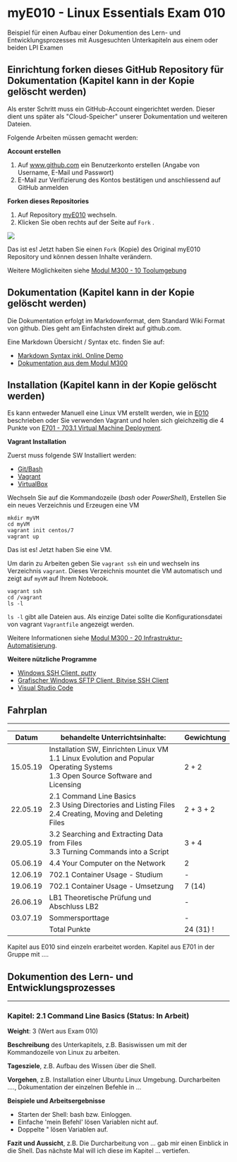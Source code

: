 # myE010 - Linux Essentials Exam 010

Beispiel für einen Aufbau einer Dokumention des Lern- und Entwicklungsprozesses mit Ausgesuchten Unterkapiteln aus einem oder beiden LPI Examen

## Einrichtung forken dieses GitHub Repository für Dokumentation (Kapitel kann in der Kopie gelöscht werden)

Als erster Schritt muss ein GitHub-Account eingerichtet werden. Dieser dient uns später als "Cloud-Speicher" unserer Dokumentation und weiteren Dateien.

Folgende Arbeiten müssen gemacht werden:

**Account erstellen**

1. Auf www.github.com ein Benutzerkonto erstellen (Angabe von Username, E-Mail und Passwort)
2. E-Mail zur Verifizierung des Kontos bestätigen und anschliessend auf GitHub anmelden

**Forken dieses Repositories**

1. Auf Repository [myE010](https://github.com/w901-fr19-mi/myE010) wechseln.
2. Klicken Sie oben rechts auf der Seite auf `Fork` .

![](https://help.github.com/assets/images/help/repository/fork_button.jpg)

Das ist es! Jetzt haben Sie einen `Fork` (Kopie) des Original myE010 Repository und können dessen Inhalte verändern.

Weitere Möglichkeiten siehe [Modul M300 - 10 Toolumgebung](https://github.com/mc-b/M300/tree/master/10-Toolumgebung)

## Dokumentation (Kapitel kann in der Kopie gelöscht werden)

Die Dokumentation erfolgt im Markdownformat, dem Standard Wiki Format von github. Dies geht am Einfachsten direkt auf github.com.

Eine Markdown Übersicht / Syntax etc. finden Sie auf:
* [Markdown Syntax inkl. Online Demo](http://markdown-syntax.de/Was-ist-Markdown/)
* [Dokumentation aus dem Modul M300](https://github.com/mc-b/M300/blob/master/80-Ergaenzungen/vcs/03-Markdown.md) 

## Installation (Kapitel kann in der Kopie gelöscht werden)

Es kann entweder Manuell eine Linux VM erstellt werden, wie in [E010](../E010/blob/master/md/10-Linux-System/10-Installation.md) beschrieben oder Sie verwenden Vagrant und holen sich gleichzeitig die 4 Punkte von [E701 - 703.1 Virtual Machine Deployment](../../../E701#topic-703-machine-deployment).

**Vagrant Installation**

Zuerst muss folgende SW Installiert werden:
* [Git/Bash](https://git-scm.com/downloads)
* [Vagrant](https://www.vagrantup.com/) 
* [VirtualBox](https://www.virtualbox.org/)

Wechseln Sie auf die Kommandozeile (*bash* oder *PowerShell*), Erstellen Sie ein neues Verzeichnis und Erzeugen eine VM

	mkdir myVM
	cd myVM
	vagrant init centos/7
	vagrant up
	
Das ist es! Jetzt haben Sie eine VM. 

Um darin zu Arbeiten geben Sie `vagrant ssh` ein und wechseln ins Verzeichnis `vagrant`. Dieses Verzeichnis mountet die VM automatisch und zeigt auf `myVM` auf Ihrem Notebook.

	vagrant ssh
	cd /vagrant
	ls -l 
	
`ls -l` gibt alle Dateien aus. Als einzige Datei sollte die Konfigurationsdatei von vagrant `Vagrantfile` angezeigt werden.

Weitere Informationen siehe [Modul M300 - 20 Infrastruktur-Automatisierung](https://github.com/mc-b/M300/tree/master/20-Infrastruktur).

**Weitere nützliche Programme**

* [Windows SSH Client, putty](https://putty.org)
* [Grafischer Windows SFTP Client, Bitvise SSH Client](https://www.bitvise.com/ssh-client-download)
* [Visual Studio Code](https://code.visualstudio.com/)

## Fahrplan
***


| Datum | behandelte Unterrichtsinhalte: | Gewichtung |
| -------- | ------ | -------- |
| 15.05.19 | Installation SW, Einrichten Linux VM<br>1.1 Linux Evolution and Popular Operating Systems<br>1.3 Open Source Software and Licensing | 2 + 2 |
| 22.05.19 | 2.1 Command Line Basics<br>2.3 Using Directories and Listing Files<br>2.4 Creating, Moving and Deleting Files  | 2 + 3 + 2 |
| 29.05.19 | 3.2 Searching and Extracting Data from Files<br>3.3 Turning Commands into a Script | 3 + 4 | 
| 05.06.19 | 4.4 Your Computer on the Network | 2 |
| 12.06.19 | 702.1 Container Usage - Studium | - |
| 19.06.19 | 702.1 Container Usage - Umsetzung | 7 (14) |
| 26.06.19 | LB1 Theoretische Prüfung und Abschluss LB2 | - |
| 03.07.19 | Sommersporttage | - |
|          | Total Punkte | 24 (31) !

Kapitel aus E010 sind einzeln erarbeitet worden. Kapitel aus E701 in der Gruppe mit ....

## Dokumention des Lern- und Entwicklungsprozesses
***

### Kapitel: 2.1 Command Line Basics (Status: In Arbeit)

**Weight**: 3 (Wert aus Exam 010)

**Beschreibung** des Unterkapitels, z.B. Basiswissen um mit der Kommandozeile von Linux zu arbeiten.

**Tagesziele**, z.B. Aufbau des Wissen über die Shell. 

**Vorgehen**, z.B. Installation einer Ubuntu Linux Umgebung. Durcharbeiten ...., Dokumentation der einzelnen Befehle in ...

**Beispiele und Arbeitsergebnisse**

* Starten der Shell: bash bzw. Einloggen.
* Einfache 'mein Befehl' lösen Variablen nicht auf.
* Doppelte " lösen Variablen auf.

**Fazit und Aussicht**, z.B. Die Durcharbeitung von ... gab mir einen Einblick in die Shell. Das nächste Mal will ich diese im Kapitel ... vertiefen.

